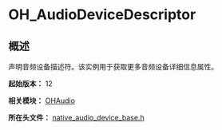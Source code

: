# OH_AudioDeviceDescriptor
<!--Kit: Audio Kit-->
<!--Subsystem: Multimedia-->
<!--Owner: @songshenke-->
<!--SE: @caixuejiang; @hao-liangfei; @zhanganxiang-->
<!--TSE: @Filger-->

## 概述

声明音频设备描述符。该实例用于获取更多音频设备详细信息属性。

**起始版本：** 12

**相关模块：** [OHAudio](capi-ohaudio.md)

**所在头文件：** [native_audio_device_base.h](capi-native-audio-device-base-h.md)

